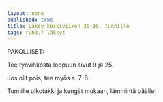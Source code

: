 ```yaml
---
layout: none
published: true
title: Läksy keskiviikon 20.10. tunnille
tags: rub3.7 läksyt
---
```

PAKOLLISET:

Tee työvihkosta loppuun sivut 9 ja 25.

Jos olit pois, tee myös s. 7-8.

Tunnille ulkotakki ja kengät mukaan, lämmintä päälle!
